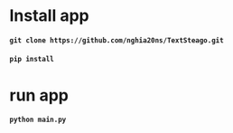 # Install app

#### `git clone https://github.com/nghia20ns/TextSteago.git`

#### `pip install`

# run app

#### `python main.py`

